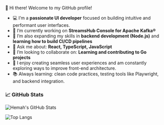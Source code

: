 👋 Hi there! Welcome to my GitHub profile!

<!--
**hemahg/hemahg** is a ✨ _special_ ✨ repository because its `README.md` (this file) appears on your GitHub profile.
-->

- 💻 I’m a **passionate UI developer** focused on building intuitive and performant user interfaces.
- 🔭 I’m currently working on **StreamsHub Console for Apache Kafka®**
- 🌱 I’m also expanding my skills in **backend development (Node.js)** and **learning how to build CI/CD pipelines**
- 💬 Ask me about: **React, TypeScript, JavaScript**
- 👯 I’m looking to collaborate on: **Learning and contributing to Go projects**
- 🚀 I enjoy creating seamless user experiences and am constantly exploring ways to improve front-end architecture.
- 📚 Always learning: clean code practices, testing tools like Playwright, and backend integration.


### 📈 GitHub Stats

![Hemah's GitHub Stats](https://github-readme-stats.vercel.app/api?username=hemahg&show_icons=true&theme=default)

![Top Langs](https://github-readme-stats.vercel.app/api/top-langs/?username=hemahg&layout=compact)

